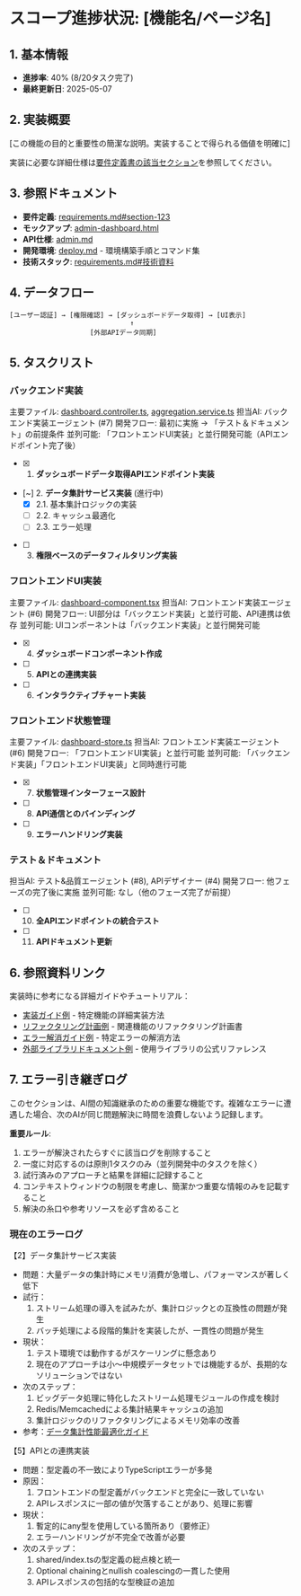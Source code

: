 # スコープ進捗状況: [機能名/ページ名]

## 1. 基本情報
- **進捗率**: 40% (8/20タスク完了)
- **最終更新日**: 2025-05-07

## 2. 実装概要
[この機能の目的と重要性の簡潔な説明。実装することで得られる価値を明確に]

実装に必要な詳細仕様は[要件定義書の該当セクション](/docs/requirements.md#31-ログイン画面-p-001)を参照してください。

## 3. 参照ドキュメント
- **要件定義**: [requirements.md#section-123](/docs/requirements.md#section-123)
- **モックアップ**: [admin-dashboard.html](/mockups/admin-dashboard.html)
- **API仕様**: [admin.md](/docs/api/admin.md)
- **開発環境**: [deploy.md](/docs/deploy.md) - 環境構築手順とコマンド集
- **技術スタック**: [requirements.md#技術資料](/docs/requirements.md#技術資料)

## 4. データフロー
```
[ユーザー認証] → [権限確認] → [ダッシュボードデータ取得] → [UI表示]
                              ↑
                    [外部APIデータ同期]
```

## 5. タスクリスト

### バックエンド実装
主要ファイル: [dashboard.controller.ts](/server/src/controllers/dashboard.controller.ts), [aggregation.service.ts](/server/src/services/aggregation.service.ts)
担当AI: バックエンド実装エージェント (#7)
開発フロー: 最初に実施 → 「テスト＆ドキュメント」の前提条件
並列可能: 「フロントエンドUI実装」と並行開発可能（APIエンドポイント完了後）

- [x] 1. **ダッシュボードデータ取得APIエンドポイント実装**
- [~] 2. **データ集計サービス実装** (進行中)
  - [x] 2.1. 基本集計ロジックの実装
  - [ ] 2.2. キャッシュ最適化
  - [ ] 2.3. エラー処理
- [ ] 3. **権限ベースのデータフィルタリング実装**

### フロントエンドUI実装
主要ファイル: [dashboard-component.tsx](/client/src/components/dashboard-component.tsx)
担当AI: フロントエンド実装エージェント (#6)
開発フロー: UI部分は「バックエンド実装」と並行可能、API連携は依存
並列可能: UIコンポーネントは「バックエンド実装」と並行開発可能

- [x] 4. **ダッシュボードコンポーネント作成**
- [ ] 5. **APIとの連携実装**
- [ ] 6. **インタラクティブチャート実装**

### フロントエンド状態管理
主要ファイル: [dashboard-store.ts](/client/src/store/dashboard-store.ts)
担当AI: フロントエンド実装エージェント (#6)
開発フロー: 「フロントエンドUI実装」と並行可能
並列可能: 「バックエンド実装」「フロントエンドUI実装」と同時進行可能

- [x] 7. **状態管理インターフェース設計**
- [ ] 8. **API通信とのバインディング**
- [ ] 9. **エラーハンドリング実装**

### テスト＆ドキュメント
担当AI: テスト&品質エージェント (#8), APIデザイナー (#4)
開発フロー: 他フェーズの完了後に実施
並列可能: なし（他のフェーズ完了が前提）

- [ ] 10. **全APIエンドポイントの統合テスト**
- [ ] 11. **APIドキュメント更新**

## 6. 参照資料リンク

実装時に参考になる詳細ガイドやチュートリアル：
- [実装ガイド例](/docs/implementation-guide-example.md) - 特定機能の詳細実装方法
- [リファクタリング計画例](/docs/refactoring-plan-example.md) - 関連機能のリファクタリング計画書
- [エラー解消ガイド例](/docs/error-resolution-example.md) - 特定エラーの解消方法
- [外部ライブラリドキュメント例](https://example.com/docs) - 使用ライブラリの公式リファレンス

## 7. エラー引き継ぎログ

このセクションは、AI間の知識継承のための重要な機能です。複雑なエラーに遭遇した場合、次のAIが同じ問題解決に時間を浪費しないよう記録します。

**重要ルール**:
1. エラーが解決されたらすぐに該当ログを削除すること
2. 一度に対応するのは原則1タスクのみ（並列開発中のタスクを除く）
3. 試行済みのアプローチと結果を詳細に記録すること
4. コンテキストウィンドウの制限を考慮し、簡潔かつ重要な情報のみを記載すること
5. 解決の糸口や参考リソースを必ず含めること

### 現在のエラーログ

【2】データ集計サービス実装
- 問題：大量データの集計時にメモリ消費が急増し、パフォーマンスが著しく低下
- 試行：
  1. ストリーム処理の導入を試みたが、集計ロジックとの互換性の問題が発生
  2. バッチ処理による段階的集計を実装したが、一貫性の問題が発生
- 現状：
  1. テスト環境では動作するがスケーリングに懸念あり
  2. 現在のアプローチは小〜中規模データセットでは機能するが、長期的なソリューションではない
- 次のステップ：
  1. ビッグデータ処理に特化したストリーム処理モジュールの作成を検討
  2. Redis/Memcachedによる集計結果キャッシュの追加
  3. 集計ロジックのリファクタリングによるメモリ効率の改善
- 参考：[データ集計性能最適化ガイド](/docs/architecture/data-aggregation-optimization.md)

【5】APIとの連携実装
- 問題：型定義の不一致によりTypeScriptエラーが多発
- 原因：
  1. フロントエンドの型定義がバックエンドと完全に一致していない
  2. APIレスポンスに一部の値が欠落することがあり、処理に影響
- 現状：
  1. 暫定的にany型を使用している箇所あり（要修正）
  2. エラーハンドリングが不完全で改善が必要
- 次のステップ：
  1. shared/index.tsの型定義の総点検と統一
  2. Optional chainingとnullish coalescingの一貫した使用
  3. APIレスポンスの包括的な型検証の追加

